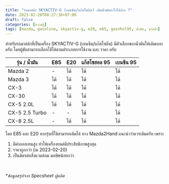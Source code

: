 ```yaml
---
title: "รถมาสด้า SKYACTIV-G (เบนซิน/แก๊สโซลีน) เติมน้ำมันอะไรได้บ้าง ?"
date: 2023-02-20T08:27:38+07:00
draft: false
categories: [ความรู้]
tags: [mazda, gasoline, skyactiv-g, e20, e85, gasohol95, น้ำมัน, มาสด้า]
---
```


สำหรับรถมาสด้าที่เป็นเครื่อง SKYACTIV-G (เบนซิน/แก๊สโซลีน) มีตัวเลือกของน้ำมันให้เติมเยอะครับ โดยผู้ขับสามารถเลือกใช้ได้ตามประเภทการใช้งาน และ ราคา ครับ

<!--more-->

| รุ่น / น้ำมัน  | E85 | E20 | แก๊สโซฮอล 95 | เบนซิน 95 |
| -------------- | --- | --- | ------------ | --------- |
| Mazda 2        | -   | ได้ | ได้          | ได้       |
| Mazda 3        | ได้ | ได้ | ได้          | ได้       |
| CX-3           | ได้ | ได้ | ได้          | ได้       |
| CX-30          | ได้ | ได้ | ได้          | ได้       |
| CX-5 2.0L      | ได้ | ได้ | ได้          | ได้       |
| CX-5 2.5 Turbo | -   | -   | ได้          | ได้       |
| CX-8 2.5L      | -   | ได้ | ได้          | ได้       |

โดย E85 และ E20 หากรุ่นที่ใช้สามารถเติมได้ ทาง Mazda2Hand แนะนำว่าควรเติมครับ เพราะ

1. มีค่าออกเทนสูง ทำให้เครื่องยนต์มีประสิทธิภาพสูงสุด
2. ราคาถูกกว่า (ณ 2023-02-20)
3. เป็นมิตรต่อสิ่งแวดล้อม มลพิษน้อยกว่า

&nbsp;

_\*ข้อมูลสรุปจาก Specsheet ผู้ผลิต_
